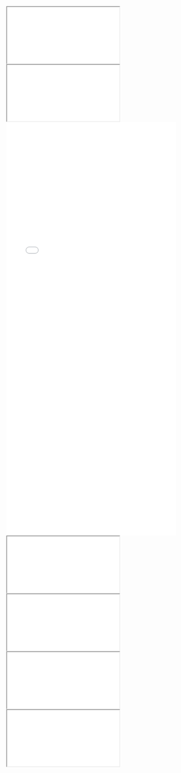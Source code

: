 <iframe 
src="graficas_htmls/z037_cc_latest.html" 
    sandbox="allow-same-origin allow-scripts"
onload="this.style.height=(this.contentWindow.document.body.scrollHeight+20)+'px';">
width="100%"
</iframe>

<iframe 
src="graficas_htmls/z037_cc_latest.html" 
    sandbox="allow-same-origin allow-scripts"
onload="this.style.height=(this.contentWindow.document.body.scrollHeight+20)+'px';">
width="500"
</iframe>


<iframe src="Ejemplos/z050_panel.html"
    sandbox="allow-same-origin allow-scripts"
    width="90%"
    height="1100"
    scrolling="no"
    seamless="seamless"
    frameborder="0">
</iframe>


<iframe 
src="graficas_htmls/z037_creemos_latest.html" 
sandbox="allow-same-origin"
onload="this.style.height=(this.contentWindow.document.body.scrollHeight+20)+'px';">
width="90%"
</iframe>

<iframe 
src="graficas_htmls/z037_d_mas_cc_latest.html" 
sandbox="allow-same-origin"
onload="this.style.height=(this.contentWindow.document.body.scrollHeight+20)+'px';">
</iframe>

<iframe 
src="graficas_htmls/z037_fpv_latest.html" 
sandbox="allow-same-origin"
onload="this.style.height=(this.contentWindow.document.body.scrollHeight+20)+'px';">
</iframe>

<iframe 
src="graficas_htmls/z037_pan_bol_latest.html" 
sandbox="allow-same-origin"
onload="this.style.height=(this.contentWindow.document.body.scrollHeight+20)+'px';">
</iframe>